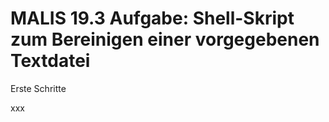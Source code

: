 # MALIS 19.3 Aufgabe: Shell-Skript zum Bereinigen einer vorgegebenen Textdatei

Erste Schritte

xxx
